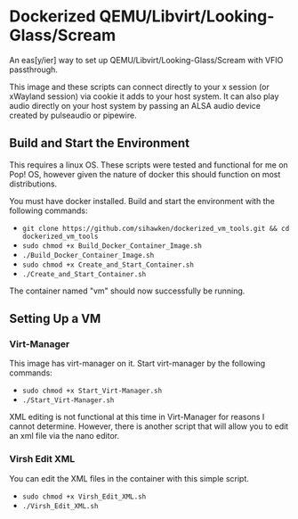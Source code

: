 # Dockerized QEMU/Libvirt/Looking-Glass/Scream

An eas[y/ier] way to set up QEMU/Libvirt/Looking-Glass/Scream with VFIO passthrough. 

This image and these scripts can connect directly to your x session (or xWayland session) via cookie it adds to your host system. It can also play audio directly on your host system by passing an ALSA audio device created by pulseaudio or pipewire.

## Build and Start the Environment

This requires a linux OS. These scripts were tested and functional for me on Pop! OS, however given the nature of docker this should function on most distributions.

You must have docker installed. Build and start the environment with the following commands:

- `git clone https://github.com/sihawken/dockerized_vm_tools.git && cd dockerized_vm_tools`
- `sudo chmod +x Build_Docker_Container_Image.sh`
- `./Build_Docker_Container_Image.sh`
- `sudo chmod +x Create_and_Start_Container.sh`
- `./Create_and_Start_Container.sh`

The container named "vm" should now successfully be running.

## Setting Up a VM

### Virt-Manager

This image has virt-manager on it. Start virt-manager by the following commands:

- `sudo chmod +x Start_Virt-Manager.sh`
- `./Start_Virt-Manager.sh`

XML editing is not functional at this time in Virt-Manager for reasons I cannot determine. However, there is another script that will allow you to edit an xml file via the nano editor.

### Virsh Edit XML

You can edit the XML files in the container with this simple script.

- `sudo chmod +x Virsh_Edit_XML.sh`
- `./Virsh_Edit_XML.sh`

